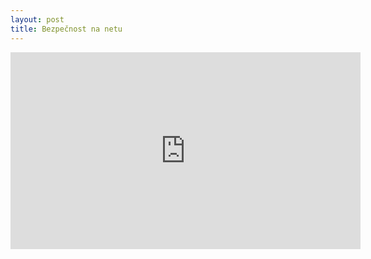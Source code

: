 ```yaml
---
layout: post
title: Bezpečnost na netu
---
```

<iframe width="560" height="315" src="https://www.youtube.com/watch?v=ogxG3zRaxTw" frameborder="0"></iframe> 
